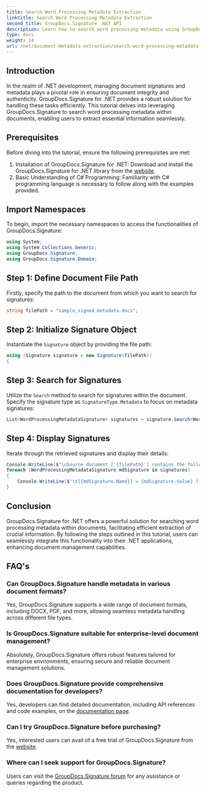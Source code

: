```yaml
---
title: Search Word Processing Metadata Extraction
linktitle: Search Word Processing Metadata Extraction
second_title: GroupDocs.Signature .NET API
description: Learn how to search word processing metadata using GroupDocs.Signature for .NET. Enhance document management with ease.
type: docs
weight: 14
url: /net/document-metadata-extraction/search-word-processing-metadata-extraction/
---
```

## Introduction
In the realm of .NET development, managing document signatures and metadata plays a pivotal role in ensuring document integrity and authenticity. GroupDocs.Signature for .NET provides a robust solution for handling these tasks efficiently. This tutorial delves into leveraging GroupDocs.Signature to search word processing metadata within documents, enabling users to extract essential information seamlessly.
## Prerequisites
Before diving into the tutorial, ensure the following prerequisites are met:
1. Installation of GroupDocs.Signature for .NET: Download and install the GroupDocs.Signature for .NET library from the [website](https://releases.groupdocs.com/signature/net/).
2. Basic Understanding of C# Programming: Familiarity with C# programming language is necessary to follow along with the examples provided.

## Import Namespaces
To begin, import the necessary namespaces to access the functionalities of GroupDocs.Signature:
```csharp
using System;
using System.Collections.Generic;
using GroupDocs.Signature;
using GroupDocs.Signature.Domain;
```
## Step 1: Define Document File Path
Firstly, specify the path to the document from which you want to search for signatures:
```csharp
string filePath = "sample_signed_metadata.docx";
```
## Step 2: Initialize Signature Object
Instantiate the `Signature` object by providing the file path:
```csharp
using (Signature signature = new Signature(filePath))
{
```
## Step 3: Search for Signatures
Utilize the `Search` method to search for signatures within the document. Specify the signature type as `SignatureType.Metadata` to focus on metadata signatures:
```csharp
List<WordProcessingMetadataSignature> signatures = signature.Search<WordProcessingMetadataSignature>(SignatureType.Metadata);
```
## Step 4: Display Signatures
Iterate through the retrieved signatures and display their details:
```csharp
Console.WriteLine($"\nSource document ['{filePath}'] contains the following signatures:");
foreach (WordProcessingMetadataSignature mdSignature in signatures)
{
    Console.WriteLine($"\t[{mdSignature.Name}] = {mdSignature.Value} ({mdSignature.Type})");
}
```

## Conclusion
GroupDocs.Signature for .NET offers a powerful solution for searching word processing metadata within documents, facilitating efficient extraction of crucial information. By following the steps outlined in this tutorial, users can seamlessly integrate this functionality into their .NET applications, enhancing document management capabilities.
## FAQ's
### Can GroupDocs.Signature handle metadata in various document formats?
Yes, GroupDocs.Signature supports a wide range of document formats, including DOCX, PDF, and more, allowing seamless metadata handling across different file types.
### Is GroupDocs.Signature suitable for enterprise-level document management?
Absolutely, GroupDocs.Signature offers robust features tailored for enterprise environments, ensuring secure and reliable document management solutions.
### Does GroupDocs.Signature provide comprehensive documentation for developers?
Yes, developers can find detailed documentation, including API references and code examples, on the [documentation page](https://reference.groupdocs.com/signature/net/).
### Can I try GroupDocs.Signature before purchasing?
Yes, interested users can avail of a free trial of GroupDocs.Signature from the [website](https://releases.groupdocs.com/).
### Where can I seek support for GroupDocs.Signature?
Users can visit the [GroupDocs.Signature forum](https://forum.groupdocs.com/c/signature/13) for any assistance or queries regarding the product.
